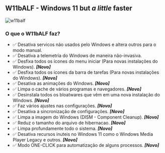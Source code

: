 ## W11bALF - Windows 11 but _a little_ faster
![w11balf](https://github.com/rubem-psd/W11bALF/assets/60861729/b926ab71-871c-45bf-b90b-c5eec6579cd7)

### O que o W11bALF faz?
- ✅ Desativa servicos não usados pelo Windows e altera outros para o modo manual.
- ✅ Desativa a telemetria do Windows de maneira não-invasiva.
- ✅ Desfixa todos os ícones do menu iniciar (Para novas instalações do Windows). ***[Novo]***
- ✅ Desfixa todos os ícones da barra de tarefas (Para novas instalações do Windows). ***[Novo]***
- ✅ Desativa as animações do Windows. ***[Novo]***
- ✅ Limpa o cache de vários programas e navegadores. ***[Novo]***
- ✅ Desinstala todos os bloatwares que vêm em uma nova instalação do Windows. ***[Novo]***
- ✅ Faz vários ajustes nas configurações. ***[Novo]***
- ✅ Desativa a sincronização de configurações. ***[Novo]***
- ✅ Limpa a imagem do Windows (DISM - Component Cleanup). ***[Novo]***
- ✅ Reduz o tamanho do arquivo de hibernacao. ***[Novo]***
- ✅ Limpa profundamente todo o sistema. ***[Novo]***
- ✅ Desativa recursos inuteis no Windows 11 como o Windows Media Player Legacy e outros. ***[Novo]***
- ✅ Modo ONE-CLICK para automatização de alguns processos. ***[Novo]***
